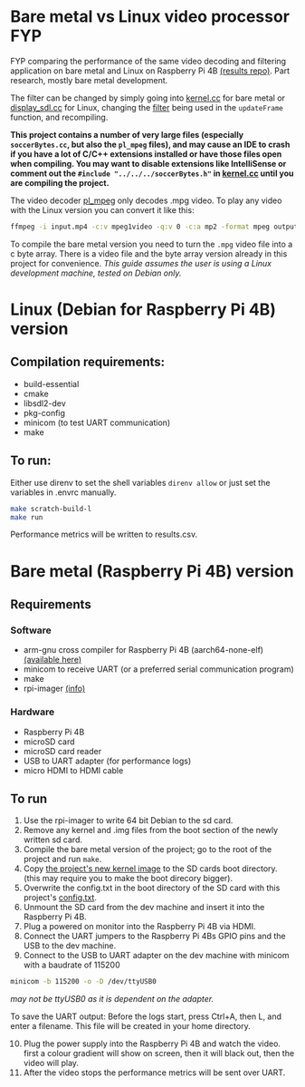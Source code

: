 # Bare metal vs Linux video processor FYP

FYP comparing the performance of the same video decoding and filtering application on bare metal and Linux on Raspberry Pi 4B [(results repo)](https://github.com/AlB1111122/FYPJupiterNotebooks). Part research, mostly bare metal development.

The filter can be changed by simply going into [kernel.cc](src/platform/baremetal/kernel.cc) for bare metal or [display_sdl.cc](src/platform/Linux/display_sdl.cc) for Linux, changing the [filter](include/common/filter.h) being used in the `updateFrame` function, and recompiling.

**This project contains a number of very large files (especially `soccerBytes.cc`, but also the `pl_mpeg` files), and may cause an IDE to crash if you have a lot of C/C++ extensions installed or have those files open when compiling. You may want to disable extensions like IntelliSense or comment out the `#include "../../../soccerBytes.h"` in [kernel.cc](src/platform/baremetal/kernel.cc) until you are compiling the project.**

The video decoder [pl_mpeg](https://github.com/phoboslab/pl_mpeg) only decodes .mpg video. To play any video with the Linux version you can convert it like this:

```sh
ffmpeg -i input.mp4 -c:v mpeg1video -q:v 0 -c:a mp2 -format mpeg output.mpg
```

To compile the bare metal version you need to turn the `.mpg` video file into a c byte array.
There is a video file and the byte array version already in this project for convenience.
_This guide assumes the user is using a Linux development machine, tested on Debian only._

# Linux (Debian for Raspberry Pi 4B) version

## Compilation requirements:

- build-essential
- cmake
- libsdl2-dev
- pkg-config
- minicom (to test UART communication)
- make

## To run:

Either use direnv to set the shell variables `direnv allow` or just set the variables in .envrc manually.

```sh
make scratch-build-l
make run
```

Performance metrics will be written to results.csv.

# Bare metal (Raspberry Pi 4B) version

## Requirements

### Software

- arm-gnu cross compiler for Raspberry Pi 4B (aarch64-none-elf) [(available here)](https://developer.arm.com/downloads/-/arm-gnu-toolchain-downloads)
- minicom to receive UART (or a preferred serial communication program)
- make
- rpi-imager [(info)](https://www.raspberrypi.com/news/raspberry-pi-imager-imaging-utility/)

### Hardware

- Raspberry Pi 4B
- microSD card
- microSD card reader
- USB to UART adapter (for performance logs)
- micro HDMI to HDMI cable

## To run

1. Use the rpi-imager to write 64 bit Debian to the sd card.
2. Remove any kernel and .img files from the boot section of the newly written sd card.
3. Compile the bare metal version of the project; go to the root of the project and run `make`.
4. Copy [the project's new kernel image](build/bm/img/kernel8.img) to the SD cards boot directory. (this may require you to make the boot direcory bigger).
5. Overwrite the config.txt in the boot directory of the SD card with this project's [config.txt](src/platform/baremetal/config/config.txt).
6. Unmount the SD card from the dev machine and insert it into the Raspberry Pi 4B.
7. Plug a powered on monitor into the Raspberry Pi 4B via HDMI.
8. Connect the UART jumpers to the Raspberry Pi 4Bs GPIO pins and the USB to the dev machine.
9. Connect to the USB to UART adapter on the dev machine with minicom with a baudrate of 115200

```sh
minicom -b 115200 -o -D /dev/ttyUSB0
```

_may not be ttyUSB0 as it is dependent on the adapter._

To save the UART output:
Before the logs start, press Ctrl+A, then L, and enter a filename. This file will be created in your home directory.

10. Plug the power supply into the Raspberry Pi 4B and watch the video. first a colour gradient will show on screen, then it will black out, then the video will play.
11. After the video stops the performance metrics will be sent over UART.
